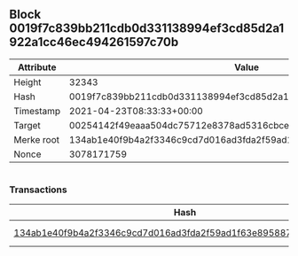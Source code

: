 ## Block 0019f7c839bb211cdb0d331138994ef3cd85d2a1922a1cc46ec494261597c70b

Attribute | Value
--- | ---
Height | 32343
Hash | 0019f7c839bb211cdb0d331138994ef3cd85d2a1922a1cc46ec494261597c70b
Timestamp | 2021-04-23T08:33:33+00:00
Target | 00254142f49eaaa504dc75712e8378ad5316cbcead634704b3734b6271167cc4
Merke root | 134ab1e40f9b4a2f3346c9cd7d016ad3fda2f59ad1f63e8958876d4f770ce36d
Nonce | 3078171759

```

```

### Transactions

Hash | Amount
--- | ---
[134ab1e40f9b4a2f3346c9cd7d016ad3fda2f59ad1f63e8958876d4f770ce36d](134ab1e40f9b4a2f3346c9cd7d016ad3fda2f59ad1f63e8958876d4f770ce36d.md) | 10.00000000 SKEPTI 
